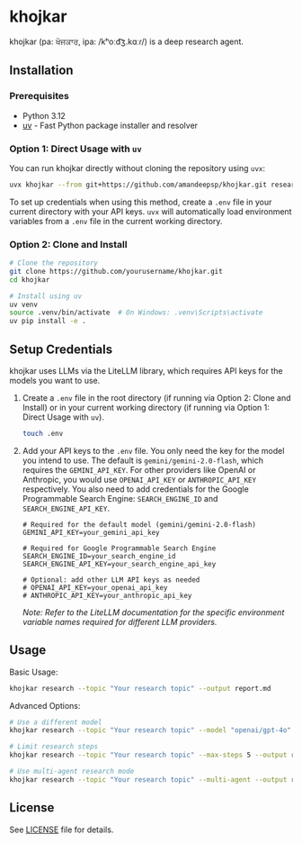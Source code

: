 # khojkar

khojkar (pa: ਖੋਜਕਾਰ, ipa: /kʰoːd͡ʒ.kɑːɾ/) is a deep research agent.

## Installation

### Prerequisites
- Python 3.12
- [uv](https://github.com/astral-sh/uv) - Fast Python package installer and resolver

### Option 1: Direct Usage with `uv`

You can run khojkar directly without cloning the repository using `uvx`:

```bash
uvx khojkar --from git+https://github.com/amandeepsp/khojkar.git research --topic "Your research topic" --output report.md
```

To set up credentials when using this method, create a `.env` file in your current directory with your API keys. `uvx` will automatically load environment variables from a `.env` file in the current working directory.

### Option 2: Clone and Install

```bash
# Clone the repository
git clone https://github.com/yourusername/khojkar.git
cd khojkar

# Install using uv
uv venv
source .venv/bin/activate  # On Windows: .venv\Scripts\activate
uv pip install -e .
```

## Setup Credentials

khojkar uses LLMs via the LiteLLM library, which requires API keys for the models you want to use.

1. Create a `.env` file in the root directory (if running via Option 2: Clone and Install) or in your current working directory (if running via Option 1: Direct Usage with `uv`).

   ```bash
   touch .env
   ```

2. Add your API keys to the `.env` file. You only need the key for the model you intend to use. The default is `gemini/gemini-2.0-flash`, which requires the `GEMINI_API_KEY`. For other providers like OpenAI or Anthropic, you would use `OPENAI_API_KEY` or `ANTHROPIC_API_KEY` respectively. You also need to add credentials for the Google Programmable Search Engine: `SEARCH_ENGINE_ID` and `SEARCH_ENGINE_API_KEY`.

   ```dotenv
   # Required for the default model (gemini/gemini-2.0-flash)
   GEMINI_API_KEY=your_gemini_api_key

   # Required for Google Programmable Search Engine
   SEARCH_ENGINE_ID=your_search_engine_id
   SEARCH_ENGINE_API_KEY=your_search_engine_api_key

   # Optional: add other LLM API keys as needed
   # OPENAI_API_KEY=your_openai_api_key
   # ANTHROPIC_API_KEY=your_anthropic_api_key
   ```

   *Note: Refer to the LiteLLM documentation for the specific environment variable names required for different LLM providers.*

## Usage

Basic Usage:
```bash
khojkar research --topic "Your research topic" --output report.md
```

Advanced Options:
```bash
# Use a different model
khojkar research --topic "Your research topic" --model "openai/gpt-4o" --output report.md

# Limit research steps
khojkar research --topic "Your research topic" --max-steps 5 --output report.md

# Use multi-agent research mode
khojkar research --topic "Your research topic" --multi-agent --output report.md
```

## License

See [LICENSE](LICENSE) file for details.
